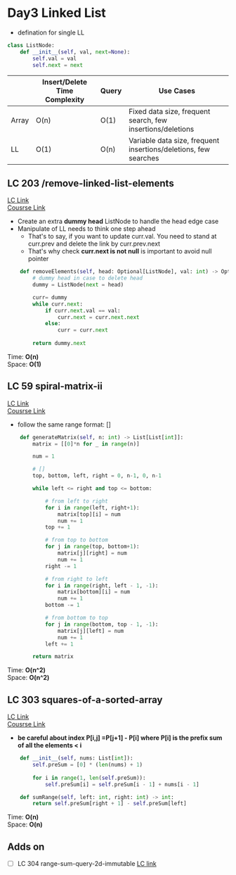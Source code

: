 # Day3 Linked List
- defination for single LL
```python
class ListNode:
    def __init__(self, val, next=None):
        self.val = val
        self.next = next
```
|     | Insert/Delete Time Complexity | Query | Use Cases |
|-----|-------------------------|-------------------|----------|
| Array | O(n)                    | O(1)              | Fixed data size, frequent search, few insertions/deletions |
| LL | O(1)                    | O(n)              | Variable data size, frequent insertions/deletions, few searches |



## LC 203 /remove-linked-list-elements
[LC Link](https://leetcode.com/problems/remove-linked-list-elements/description/)   
[Cousrse Link](https://programmercarl.com/0203.%E7%A7%BB%E9%99%A4%E9%93%BE%E8%A1%A8%E5%85%83%E7%B4%A0.html#%E5%85%B6%E4%BB%96%E8%AF%AD%E8%A8%80%E7%89%88%E6%9C%AC)

- Create an extra **dummy head** ListNode to handle the head edge case
- Manipulate of LL needs to think one step ahead
    - That's to say, if you want to update curr.val. You need to stand at curr.prev and delete the link by curr.prev.next
    - That's why check **curr.next is not null** is important to avoid null pointer

```python
    def removeElements(self, head: Optional[ListNode], val: int) -> Optional[ListNode]:
        # dummy head in case to delete head
        dummy = ListNode(next = head) 

        curr= dummy
        while curr.next:
            if curr.next.val == val:
                curr.next = curr.next.next
            else: 
                curr = curr.next
            
        return dummy.next
```
Time: **O(n)**   
Space: **O(1)**


## LC 59 spiral-matrix-ii
[LC Link](https://leetcode.com/problems/spiral-matrix-ii/description/)   
[Cousrse Link](https://programmercarl.com/0059.%E8%9E%BA%E6%97%8B%E7%9F%A9%E9%98%B5II.html#%E6%80%9D%E8%B7%AF)  
- follow the same range format: []

```python
    def generateMatrix(self, n: int) -> List[List[int]]:
        matrix = [[0]*n for _ in range(n)]

        num = 1

        # []
        top, bottom, left, right = 0, n-1, 0, n-1

        while left <= right and top <= bottom:

            # from left to right
            for i in range(left, right+1):
                matrix[top][i] = num
                num += 1
            top += 1

            # from top to bottom
            for j in range(top, bottom+1):
                matrix[j][right] = num
                num += 1
            right -= 1

            # from right to left
            for i in range(right, left - 1, -1):
                matrix[bottom][i] = num
                num += 1
            bottom -= 1

            # from bottom to top
            for j in range(bottom, top - 1, -1):
                matrix[j][left] = num
                num += 1
            left += 1

        return matrix
```
Time: **O(n^2)**   
Space: **O(n^2)**


## LC 303 squares-of-a-sorted-array
[LC Link](https://leetcode.com/problems/range-sum-query-immutable/description/)   
[Cousrse Link](https://labuladong.online/algo/data-structure/prefix-sum/)  
- **be careful about index P[i,j] =P[j+1] - P[i] where P[i] is the prefix sum of all the elements < i**


```python
    def __init__(self, nums: List[int]):
        self.preSum = [0] * (len(nums) + 1)
        
        for i in range(1, len(self.preSum)):
            self.preSum[i] = self.preSum[i - 1] + nums[i - 1]

    def sumRange(self, left: int, right: int) -> int:
        return self.preSum[right + 1] - self.preSum[left]
```
Time: **O(n)**   
Space: **O(n)**


## Adds on
- [ ] LC 304 range-sum-query-2d-immutable   [LC link](https://leetcode.com/problems/range-sum-query-2d-immutable/description/)
